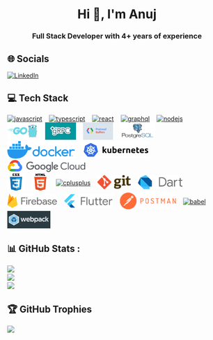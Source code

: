 <h1 align="center">Hi 👋, I'm Anuj</h1>
<h3 align="center">Full Stack Developer with 4+ years of experience</h3>

## 🌐 Socials
[![LinkedIn](https://img.shields.io/badge/LinkedIn-%230077B5.svg?logo=linkedin&logoColor=white)](https://www.linkedin.com/in/anuj-a-gupta)


## 💻 Tech Stack

<p >
<div style="display: flex; align-items: center; flex-wrap: wrap">
    <a href="https://developer.mozilla.org/en-US/docs/Web/JavaScript"
       target="_blank" rel="noreferrer"> <img
            src="https://img.shields.io/badge/javascript-%23323330.svg?style=for-the-badge&logo=javascript&logoColor=%23F7DF1E"
            alt="javascript" height="40"/> </a><span style="width: 16px"></span>
    <a href="https://www.typescriptlang.org/" target="_blank" rel="noreferrer">
        <img src="https://img.shields.io/badge/typescript-%23007ACC.svg?style=for-the-badge&logo=typescript&logoColor=white"
             alt="typescript" height="40"/> </a><span style="width: 16px"></span>
    <a href="https://reactjs.org/" target="_blank" rel="noreferrer"> <img
            src="https://img.shields.io/badge/react-%2320232a.svg?style=for-the-badge&logo=react&logoColor=%2361DAFB"
            alt="react" height="40"/> </a><span style="width: 16px"></span>
    <a href="https://graphql.org" target="_blank" rel="noreferrer"> <img
            src="https://img.shields.io/badge/-GraphQL-E10098?style=for-the-badge&logo=graphql&logoColor=white"
            alt="graphql" height="40"/></a><span style="width: 16px"></span>
    <a href="https://nodejs.org" target="_blank" rel="noreferrer"> <img
            src="https://img.shields.io/badge/node.js-6DA55F?style=for-the-badge&logo=node.js&logoColor=white"
            alt="nodejs" height="40"/> </a><span style="width: 16px"></span>
</div>
<div style="display: flex; align-items: center; flex-wrap: wrap">
    <a href="https://golang.org" target="_blank" rel="noreferrer"> <img
            src="go.png"
            alt="go" height="40"/></a><span style="width: 16px"></span>
    <a href="https://grpc.io/" target="_blank" rel="noreferrer"> <img
            src="grpc.png"
            alt="grpc" height="40"/></a><span style="width: 16px"></span>
    <a href="https://developers.google.com/protocol-buffers" target="_blank" rel="noreferrer"> <img
            src="pb.png"
            alt="protocol buffers" height="40"/></a><span style="width: 16px"></span>
    <a href="https://www.postgresql.org" target="_blank"
       rel="noreferrer"> <img
            src="pg.png"
            alt="postgresql"  height="40"/> </a><span style="width: 16px"></span>
    <a href="https://www.docker.com/" target="_blank" rel="noreferrer"> <img
            src="docker.png"
            alt="docker" height="40"/> </a><span style="width: 16px"></span>
    <a href="https://kubernetes.io" target="_blank" rel="noreferrer"> <img
            src="kube.png" alt="kubernetes"
            height="40"/> </a><span style="width: 16px"></span>
    <a href="https://cloud.google.com" target="_blank" rel="noreferrer"> <img
            src="gcp.png" alt="gcp"
            height="28"/> </a><span style="width: 16px"></span>
</div>
<div style="display: flex; align-items: center; flex-wrap: wrap">
    <a href="https://www.w3schools.com/css/" target="_blank"
       rel="noreferrer"> <img
            src="https://raw.githubusercontent.com/devicons/devicon/master/icons/css3/css3-original-wordmark.svg"
            alt="css3"   height="40"/> </a><span style="width: 16px"></span>
    <a href="https://www.w3.org/html/" target="_blank" rel="noreferrer"> <img
            src="https://raw.githubusercontent.com/devicons/devicon/master/icons/html5/html5-original-wordmark.svg"
            alt="html5"   height="40"/> </a><span style="width: 16px"></span>
    <a href="https://www.w3schools.com/cpp/" target="_blank" rel="noreferrer"> <img
            src="https://upload.wikimedia.org/wikipedia/commons/thumb/1/18/ISO_C%2B%2B_Logo.svg/1822px-ISO_C%2B%2B_Logo.svg.png"
            alt="cplusplus"   height="40"/> </a><span style="width: 16px"></span>
    <a href="https://git-scm.com/" target="_blank" rel="noreferrer"> <img
            src="git.png"
            alt="git"   height="32"/> </a><span style="width: 16px"></span>
    <a href="https://dart.dev" target="_blank" rel="noreferrer"> <img
            src="dart.png"
            alt="dart"   height="32"/> </a><span style="width: 16px"></span>
    <a href="https://firebase.google.com/" target="_blank" rel="noreferrer"> <img
            src="firebase.png"
            alt="firebase"   height="32"/>
    </a><span style="width: 16px"></span>
    <a href="https://flutter.dev" target="_blank" rel="noreferrer"> <img
            src="flutter.png"
            alt="flutter"   height="32"/>
    </a><span style="width: 16px"></span>
    <a href="https://postman.com" target="_blank"
       rel="noreferrer"> <img src="postman.png"
                              alt="postman"
                              height="40"/> </a><span style="width: 16px"></span>
    <a href="https://babeljs.io/" target="_blank" rel="noreferrer"> <img
            src="https://d33wubrfki0l68.cloudfront.net/7a197cfe44548cc1a3f581152af70a3051e11671/78df8/img/babel.svg"
            alt="babel"   height="40"/> </a><span style="width: 16px"></span>
    <a href="https://webpack.js.org/" target="_blank" rel="noreferrer"> <img
            src="webpack.png"
            alt="webpack"
            height="40"/> </a><span style="width: 16px"></span>
</div>
</p>

## 📊 GitHub Stats :
![](https://github-readme-stats.vercel.app/api?username=anujdecoder&theme=dark&hide_border=false&include_all_commits=true&count_private=true)<br/>
![](https://github-readme-streak-stats.herokuapp.com/?user=anujdecoder&theme=dark&hide_border=false)<br/>
![](https://github-readme-stats.vercel.app/api/top-langs/?username=anujdecoder&theme=dark&hide_border=false&include_all_commits=true&count_private=true&layout=compact)


## 🏆 GitHub Trophies
![](https://github-profile-trophy.vercel.app/?username=anujdecoder&theme=onedark&no-frame=false&no-bg=false&margin-w=4)
